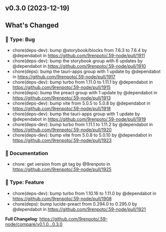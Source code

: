 ## v0.3.0 (2023-12-19)
<!-- Release notes generated using configuration in .github/release.yml at main -->

## What's Changed
### :bug: Type: Bug
* chore(deps-dev): bump @storybook/blocks from 7.6.3 to 7.6.4 by @dependabot in https://github.com/9renpoto/.59-node/pull/1911
* chore(deps-dev): bump the storybook group with 6 updates by @dependabot in https://github.com/9renpoto/.59-node/pull/1910
* chore(deps): bump the tauri-apps group with 1 update by @dependabot in https://github.com/9renpoto/.59-node/pull/1917
* chore(deps-dev): bump turbo from 1.11.0 to 1.11.1 by @dependabot in https://github.com/9renpoto/.59-node/pull/1915
* chore(deps): bump the preact group with 1 update by @dependabot in https://github.com/9renpoto/.59-node/pull/1913
* chore(deps-dev): bump vite from 5.0.5 to 5.0.8 by @dependabot in https://github.com/9renpoto/.59-node/pull/1918
* chore(deps-dev): bump the tauri-apps group with 1 update by @dependabot in https://github.com/9renpoto/.59-node/pull/1919
* chore(deps-dev): bump turbo from 1.11.1 to 1.11.2 by @dependabot in https://github.com/9renpoto/.59-node/pull/1920
* chore(deps-dev): bump vite from 5.0.8 to 5.0.10 by @dependabot in https://github.com/9renpoto/.59-node/pull/1923
### :memo: Documentation
* chore: get version from git tag by @9renpoto in https://github.com/9renpoto/.59-node/pull/1925
### :rocket: Type: Feature
* chore(deps-dev): bump turbo from 1.10.16 to 1.11.0 by @dependabot in https://github.com/9renpoto/.59-node/pull/1908
* chore(deps): bump lucide-preact from 0.294.0 to 0.295.0 by @dependabot in https://github.com/9renpoto/.59-node/pull/1921


**Full Changelog**: https://github.com/9renpoto/.59-node/compare/v0.1.0...0.3.0
